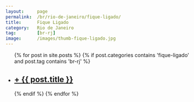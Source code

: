 ```yaml
---
layout:     page
permalink:  /br/rio-de-janeiro/fique-ligado/
title:      Fique Ligado
category:   Rio de Janeiro
tag:        [br-rj]
image:      /images/thumb-fique-ligado.jpg
---
```


<div class="home">
  <ul class="post-list">
  {% for post in site.posts %}
    {% if post.categories contains 'fique-ligado' and post.tag contains 'br-rj' %}
    <li>
      <h2><a class="post-link" href="{{ post.url | prepend: site.baseurl }}">+ {{ post.title }}</a></h2>
    </li>
    {% endif %}
  {% endfor %}
  </ul>
</div>